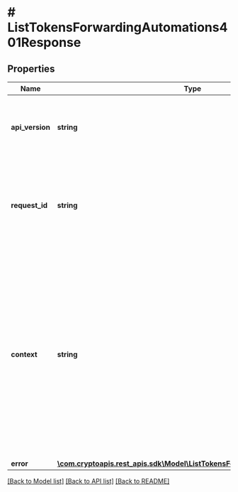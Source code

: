 # # ListTokensForwardingAutomations401Response

## Properties

Name | Type | Description | Notes
------------ | ------------- | ------------- | -------------
**api_version** | **string** | Specifies the version of the API that incorporates this endpoint. |
**request_id** | **string** | Defines the ID of the request. The &#x60;requestId&#x60; is generated by Crypto APIs and it&#39;s unique for every request. |
**context** | **string** | In batch situations the user can use the context to correlate responses with requests. This property is present regardless of whether the response was successful or returned as an error. &#x60;context&#x60; is specified by the user. | [optional]
**error** | [**\com.cryptoapis.rest_apis.sdk\Model\ListTokensForwardingAutomationsE401**](ListTokensForwardingAutomationsE401.md) |  |

[[Back to Model list]](../../README.md#models) [[Back to API list]](../../README.md#endpoints) [[Back to README]](../../README.md)
